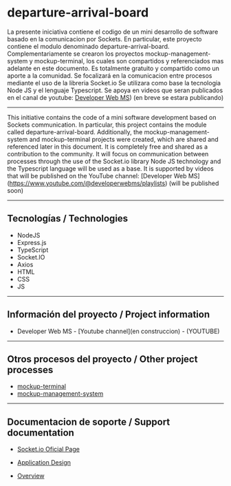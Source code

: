 ﻿# departure-arrival-board

La presente iniciativa contiene el codigo de un mini desarrollo de software basado en la comunicacion por Sockets.
En particular, este proyecto contiene el modulo denominado departure-arrival-board.
Complementariamente se crearon los proyectos mockup-management-system y mockup-terminal, los cuales son compartidos y referenciados mas adelante en este documento.
Es totalmente gratuito y compartido como un aporte a la comunidad. 
Se focalizará en la comunicacion entre procesos mediante el uso de la libreria Socket.io
Se utilizara como base la tecnologia Node JS y el lenguaje Typescript.
Se apoya en videos que seran publicados en el canal de youtube:  [Developer Web MS](https://www.youtube.com/@developerwebms/playlists))
(en breve se estara publicando)
___

This initiative contains the code of a mini software development based on Sockets communication.
In particular, this project contains the module called departure-arrival-board.
Additionally, the mockup-management-system and mockup-terminal projects were created, which are shared and referenced later in this document.
It is completely free and shared as a contribution to the community. 
It will focus on communication between processes through the use of the Socket.io library
Node JS technology and the Typescript language will be used as a base.
It is supported by videos that will be published on the YouTube channel: [Developer Web MS]
(https://www.youtube.com/@developerwebms/playlists)
(will be published soon)
___

## Tecnologías / Technologies

* NodeJS
* Express.js
* TypeScript
* Socket.IO
* Axios
* HTML
* CSS
* JS

___

## Información del proyecto / Project information

* Developer Web MS - [Youtube channel](en construccion) - (YOUTUBE)

___

## Otros procesos del proyecto / Other project processes

* [mockup-terminal](https://github.com/mspano-web/mockup-terminal)
* [mockup-management-system](https://github.com/mspano-web/mockup-management-system)

___

## Documentacion de soporte / Support documentation

* [Socket.io Oficial Page](https://socket.io/)

* [Application Design](https://drive.google.com/file/d/1sv5Jbn6PYA_NPV6hH7ll2eVHpI6vaboy/view?usp=drive_link)
* [Overview](https://drive.google.com/file/d/103y9K94H5jsIjayl8E0OSFmuJDEUYHgu/view?usp=drive_link) 
